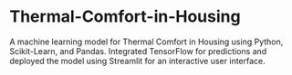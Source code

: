 # Thermal-Comfort-in-Housing
A machine learning model for Thermal Comfort in Housing using Python, Scikit-Learn, and Pandas.  Integrated TensorFlow for predictions and deployed the model using Streamlit for an interactive user  interface. 
